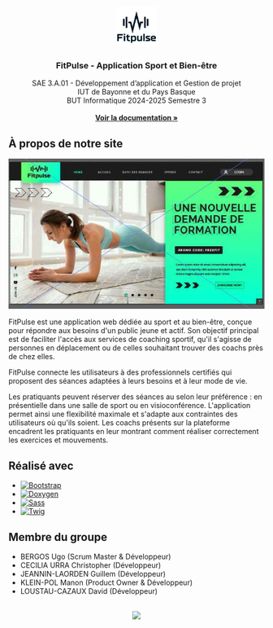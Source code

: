 <!-- LOGO -->
<br/>
<div align="center">
	<a href="https://github.com/loustaucazauxdavid/SAE_S3_FitPulse">
		<img src="images/README/logo.png" alt="FitPulse" width="80" height="80">
	</a>
	<h3 align="center">FitPulse - Application Sport et Bien-être</h3>
	<p align="center">
		SAE 3.A.01 - Développement d’application et Gestion de projet <br/>
		IUT de Bayonne et du Pays Basque <br/>
		BUT Informatique 2024-2025 Semestre 3 <br/> <br/>
	<a href="https://loustaucazauxdavid.github.io/SAE_S3_FitPulse/"><strong>Voir la documentation »</strong></a>
</div>

 
<!-- À propos de notre site -->
## À propos de notre site

[![Capture site][capture-site]](_blank)

FitPulse est une application web dédiée au sport et au bien-être, conçue pour répondre aux besoins d'un public jeune et actif. Son objectif principal est de faciliter l'accès aux services de coaching sportif, qu'il s'agisse de personnes en déplacement ou de celles souhaitant trouver des coachs près de chez elles. 

FitPulse connecte les utilisateurs à des professionnels certifiés qui proposent des séances adaptées à leurs besoins et à leur mode de vie.  

Les pratiquants peuvent  réserver des séances au selon leur préférence : en présentielle dans une salle de sport ou en visioconférence. L'application permet ainsi une flexibilité maximale et s'adapte aux contraintes des utilisateurs où qu'ils soient. Les coachs présents sur la plateforme encadrent les pratiquants en leur montrant comment réaliser correctement les exercices et mouvements.

<!-- Réalisé avec -->
## Réalisé avec

* [![Bootstrap][Bootstrap-logo]][Bootstrap-url]
* [![Doxygen][Doxygen-logo]][Doxygen-url]
* [![Sass][Sass-logo]][Sass-url]
* [![Twig][Twig-logo]][Twig-url]


<!-- Membres du groupe -->
## Membre du groupe

<ul>
	<li>BERGOS Ugo (Scrum Master & Développeur)</li>
	<li>CECILIA URRA Christopher (Développeur)</li>
	<li>JEANNIN-LAORDEN Guillem (Développeur)</li>
	<li>KLEIN-POL Manon (Product Owner & Développeur)</li>
	<li>LOUSTAU-CAZAUX David (Développeur)</li>
</ul>
<br/>
<div align="center">
	<a align="center" href="https://github.com/loustaucazauxdavid/SAE_S3_FitPulse/graphs/contributors">
		<img src="https://contrib.rocks/image?repo=loustaucazauxdavid/SAE_S3_FitPulse"/>
	</a>
</div>
  
<!-- LIENS/IMAGES -->

[capture-site]: images/README/capture.jpg
[Bootstrap-logo]: https://img.shields.io/badge/Bootstrap-563D7C?style=for-the-badge&logo=bootstrap&logoColor=white
[Bootstrap-url]: https://getbootstrap.com
[Twig-logo]: https://img.shields.io/badge/Twig-000000?style=for-the-badge&logo=symfony&logoColor=white
[Twig-url]: https://twig.symfony.com/
[Sass-logo]: https://img.shields.io/badge/Sass-CC6699?style=for-the-badge&logo=sass&logoColor=white
[Sass-url]: https://sass-lang.com/
[Doxygen-logo]: https://img.shields.io/badge/Doxygen-2C4AA8?style=for-the-badge&logo=doxygen&logoColor=white
[Doxygen-url]: https://www.doxygen.nl/
